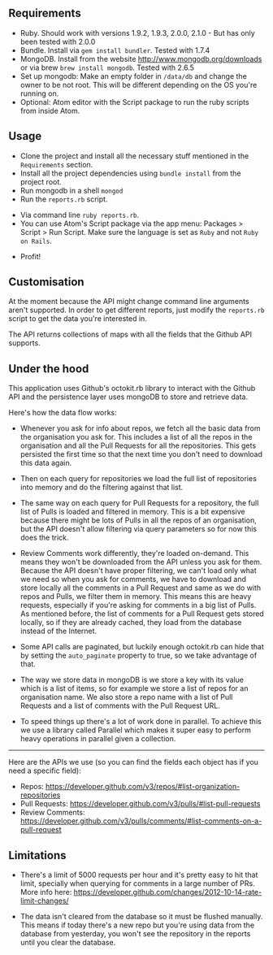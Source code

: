 ## Requirements

 * Ruby. Should work with versions 1.9.2, 1.9.3, 2.0.0, 2.1.0 - But has only been tested with 2.0.0
 * Bundle. Install via `gem install bundler`. Tested with 1.7.4
 * MongoDB. Install from the website http://www.mongodb.org/downloads or via brew `brew install mongodb`. Tested with 2.6.5
 * Set up mongodb: Make an empty folder in `/data/db` and change the owner to be not root. This will be different depending on the OS you're running on.
 * Optional: Atom editor with the Script package to run the ruby scripts from inside Atom.

## Usage

 * Clone the project and install all the necessary stuff mentioned in the `Requirements` section.
 * Install all the project dependencies using `bundle install` from the project root.
 * Run mongodb in a shell `mongod`
 * Run the `reports.rb` script.

  - Via command line `ruby reports.rb`.
  - You can use Atom's Script package via the app menu: Packages > Script > Run Script. Make sure the language is set as `Ruby` and not `Ruby on Rails`.

 * Profit!

## Customisation

At the moment because the API might change command line arguments aren't supported. In order to get different reports, just modify the `reports.rb` script to get the data you're interested in.

The API returns collections of maps with all the fields that the Github API supports.

## Under the hood

This application uses Github's octokit.rb library to interact with the Github API and the persistence layer uses mongoDB to store and retrieve data.

Here's how the data flow works:

 * Whenever you ask for info about repos, we fetch all the basic data from the organisation you ask for. This includes a list of all the repos in the organisation and all the Pull Requests for all the repositories. This gets persisted the first time so that the next time you don't need to download this data again.

 * Then on each query for repositories we load the full list of repositories into memory and do the filtering against that list.

 * The same way on each query for Pull Requests for a repository, the full list of Pulls is loaded and filtered in memory. This is a bit expensive because there might be lots of Pulls in all the repos of an organisation, but the API doesn't allow filtering via query parameters so for now this does the trick.

 * Review Comments work differently, they're loaded on-demand. This means they won't be downloaded from the API unless you ask for them. Because the API doesn't have proper filtering, we can't load only what we need so when you ask for comments, we have to download and store locally all the comments in a Pull Request and same as we do with repos and Pulls, we filter them in memory. This means this are heavy requests, especially if you're asking for comments in a big list of Pulls. As mentioned before, the list of comments for a Pull Request gets stored locally, so if they are already cached, they load from the database instead of the Internet.

 * Some API calls are paginated, but luckily enough octokit.rb can hide that by setting the `auto_paginate` property to true, so we take advantage of that.

 * The way we store data in mongoDB is we store a key with its value which is a list of items, so for example we store a list of repos for an organisation name. We also store a repo name with a list of Pull Requests and a list of comments with the Pull Request URL.

 * To speed things up there's a lot of work done in parallel. To achieve this we use a library called Parallel which makes it super easy to perform heavy operations in parallel given a collection.

---

Here are the APIs we use (so you can find the fields each object has if you need a specific field):

 * Repos: https://developer.github.com/v3/repos/#list-organization-repositories
 * Pull Requests: https://developer.github.com/v3/pulls/#list-pull-requests
 * Review Comments: https://developer.github.com/v3/pulls/comments/#list-comments-on-a-pull-request


## Limitations

 * There's a limit of 5000 requests per hour and it's pretty easy to hit that limit, specially when querying for comments in a large number of PRs. More info here: https://developer.github.com/changes/2012-10-14-rate-limit-changes/

 * The data isn't cleared from the database so it must be flushed manually. This means if today there's a new repo but you're using data from the database from yesterday, you won't see the repository in the reports until you clear the database.
